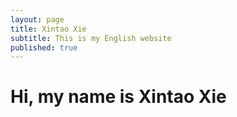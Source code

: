 ```yaml
---
layout: page
title: Xintao Xie
subtitle: This is my English website 
published: true
---
```


# Hi, my name is Xintao Xie 